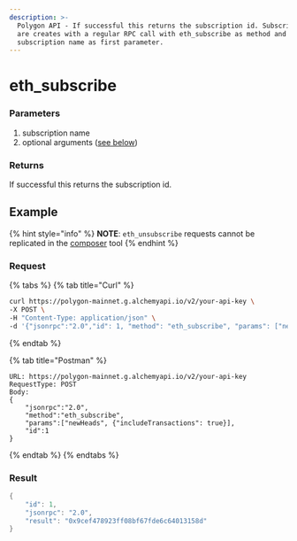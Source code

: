 ```yaml
---
description: >-
  Polygon API - If successful this returns the subscription id. Subscriptions
  are creates with a regular RPC call with eth_subscribe as method and the
  subscription name as first parameter.
---
```


# eth\_subscribe

### Parameters <a href="parameters" id="parameters"></a>

1. subscription name
2. optional arguments ([see below](../ethereum/#optional-arguments))

### **Returns**

If successful this returns the subscription id.



## Example

{% hint style="info" %}
**NOTE**: `eth_unsubscribe` requests cannot be replicated in the [composer](https://composer.alchemyapi.io) tool
{% endhint %}

### Request

{% tabs %}
{% tab title="Curl" %}
```bash
curl https://polygon-mainnet.g.alchemyapi.io/v2/your-api-key \
-X POST \
-H "Content-Type: application/json" \
-d '{"jsonrpc":"2.0","id": 1, "method": "eth_subscribe", "params": ["newHeads", {"includeTransactions": true}]}'
```
{% endtab %}

{% tab title="Postman" %}
```http
URL: https://polygon-mainnet.g.alchemyapi.io/v2/your-api-key
RequestType: POST
Body: 
{
    "jsonrpc":"2.0",
    "method":"eth_subscribe",
    "params":["newHeads", {"includeTransactions": true}],
    "id":1
}
```
{% endtab %}
{% endtabs %}

### Result

```java
{
    "id": 1, 
    "jsonrpc": "2.0", 
    "result": "0x9cef478923ff08bf67fde6c64013158d"
}
```
